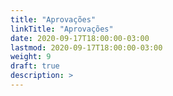 ```yaml
---
title: "Aprovações"
linkTitle: "Aprovações"
date: 2020-09-17T18:00:00-03:00
lastmod: 2020-09-17T18:00:00-03:00
weight: 9
draft: true
description: >
---
```

